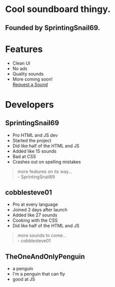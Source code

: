 # Cool soundboard thingy. 
## Founded by SprintingSnail69.
# Features
- Clean UI
- No ads
- Quality sounds
- More coming soon!
  <br>
[Request a Sound](https://docs.google.com/forms/d/e/1FAIpQLSdnLqKoBB-w4EcPaKMEak1pVmM3o3qkSeDoFNLPmjNilM7_yg/viewform)
# Developers
## SprintingSnail69
- Pro HTML and JS dev
- Started the project
- Did like half of the HTML and JS
- Added like 15 sounds
- Bad at CSS
- Crashes out on spelling mistakes
> more features on its way... <br>
>             - SprintingSnail69
## cobblesteve01
- Pro at every language
- Joined 2 days after launch
- Added like 27 sounds
- Cooking with the CSS
- Did like half of the HTML and JS
> more sounds to come... <br>
>             - cobblesteve01
## TheOneAndOnlyPenguin
- a penguin
- I'm a penguin that can fly
- good at JS
  
